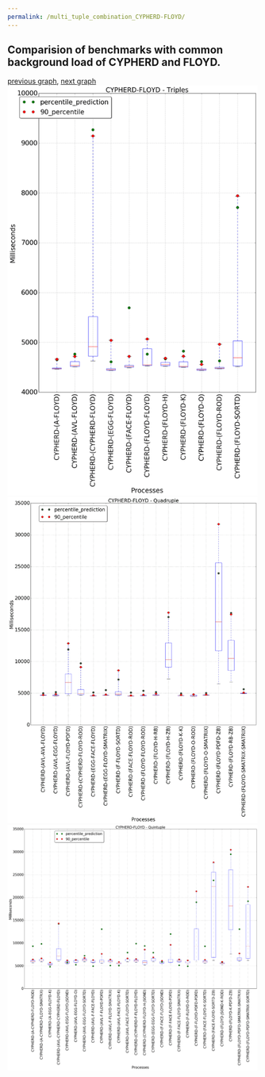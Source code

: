 ```yaml
---
permalink: /multi_tuple_combination_CYPHERD-FLOYD/
---
```



 ## Comparision of benchmarks with common background load of CYPHERD and FLOYD.

[previous graph](../multi_tuple_combination_CYPHERD-FACE/), [next graph](../multi_tuple_combination_CYPHERD-F/)
![graph figure](./images/triple/CYPHERD/CYPHERD-FLOYD_box.png)![graph figure](./images/quadruple/CYPHERD/CYPHERD-FLOYD_box.png)![graph figure](./images/quintuple/CYPHERD/CYPHERD-FLOYD_box.png)